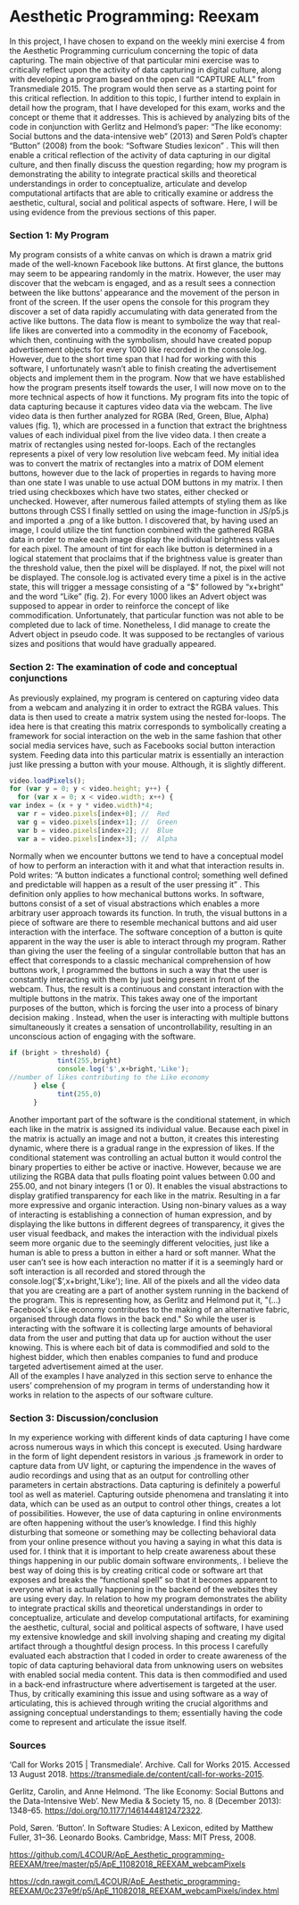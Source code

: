 # Aesthetic Programming: Reexam
In this project, I have chosen to expand on the weekly mini exercise 4 from the Aesthetic Programming curriculum concerning the topic of data capturing. The main objective of that particular mini exercise was to critically reflect upon the activity of data capturing in digital culture, along with developing a program based on the open call “CAPTURE ALL”  from Transmediale 2015. The program would then serve as a starting point for this critical reflection.
In addition to this topic, I further intend to explain in detail how the program, that I have developed for this exam, works and the concept or theme that it addresses. This is achieved by analyzing bits of the code in conjunction with Gerlitz and Helmond’s paper: “The like economy: Social buttons and the data-intensive web” (2013)  and Søren Pold’s chapter “Button” (2008) from the book: “Software Studies lexicon” . 
This will then enable a critical reflection of the activity of data capturing in our digital culture, and then finally discuss the question regarding; how my program is demonstrating the ability to integrate practical skills and theoretical understandings in order to conceptualize, articulate and develop computational artifacts that are able to critically examine or address the aesthetic, cultural, social and political aspects of software. Here, I will be using evidence from the previous sections of this paper.

### Section 1: My Program 
My program consists of a white canvas on which is drawn a matrix grid made of the well-known Facebook like buttons.  At first glance, the buttons may seem to be appearing randomly in the matrix. However, the user may discover that the webcam is engaged, and as a result sees a connection between the like buttons’ appearance and the movement of the person in front of the screen. If the user opens the console for this program they discover a set of data rapidly accumulating with data generated from the active like buttons. The data flow is meant to symbolize the way that real-life likes are converted into a commodity in the economy of Facebook, which then, continuing with the symbolism, should have created popup advertisement objects for every 1000 like recorded in the console.log. However, due to the short time span that I had for working with this software, I unfortunately wasn’t able to finish creating the advertisement objects and implement them in the program.
	Now that we have established how the program presents itself towards the user, I will now move on to the more technical aspects of how it functions. My program fits into the topic of data capturing because it captures video data via the webcam. The live video data is then further analyzed for RGBA (Red, Green, Blue, Alpha) values (fig. 1), which are processed in a function that extract the brightness values of each individual pixel from the live video data. I then create a matrix of rectangles using nested for-loops. Each of the rectangles represents a pixel of very low resolution live webcam feed. 
My initial idea was to convert the matrix of rectangles into a matrix of DOM element buttons, however due to the lack of properties in regards to having more than one state I was unable to use actual DOM buttons in my matrix. I then tried using checkboxes which have two states, either checked or unchecked. However, after numerous failed attempts of styling them as like buttons through CSS I finally settled on using the image-function in JS/p5.js and imported a .png of a like button. I discovered that, by having used an image, I could utilize the tint function combined with the gathered RGBA data in order to make each image display the individual brightness values for each pixel. The amount of tint for each like button is determined in a logical statement that proclaims that if the brightness value is greater than the threshold value, then the pixel will be displayed. If not, the pixel will not be displayed. 
The console.log is activated every time a pixel is in the active state, this will trigger a message consisting of a “$” followed by “x+bright” and the word “Like” (fig. 2). For every 1000 likes an Advert object was supposed to appear in order to reinforce the concept of like commodification. Unfortunately, that particular function was not able to be completed due to lack of time. Nonetheless, I did manage to create the Advert object in pseudo code. It was supposed to be rectangles of various sizes and positions that would have gradually appeared. 

### Section 2: The examination of code and conceptual conjunctions
As previously explained, my program is centered on capturing video data from a webcam and analyzing it in order to extract the RGBA values. This data is then used to create a matrix system using the nested for-loops. The idea here is that creating this matrix corresponds to symbolically creating a framework for social interaction on the web in the same fashion that other social media services have, such as Facebooks social button interaction system. Feeding data into this particular matrix is essentially an interaction just like pressing a button with your mouse. Although, it is slightly different.
```javascript
video.loadPixels();
for (var y = 0; y < video.height; y++) {
  for (var x = 0; x < video.width; x++) {
var index = (x + y * video.width)*4;
  var r = video.pixels[index+0]; //  Red
  var g = video.pixels[index+1]; //  Green
  var b = video.pixels[index+2]; //  Blue
  var a = video.pixels[index+3]; //  Alpha
  ```
Normally when we encounter buttons we tend to have a conceptual model of how to perform an interaction with it and what that interaction results in. Pold writes: “A button indicates a functional control; something well defined and predictable will happen as a result of the user pressing it” . This definition only applies to how mechanical buttons works. In software, buttons consist of a set of visual abstractions which enables a more arbitrary user approach towards its function. In truth, the visual buttons in a piece of software are there to resemble mechanical buttons and aid user interaction with the interface.  The software conception of a button is quite apparent in the way the user is able to interact through my program. 
Rather than giving the user the feeling of a singular controllable button that has an effect that corresponds to a classic mechanical comprehension of how buttons work, I programmed the buttons in such a way that the user is constantly interacting with them by just being present in front of the webcam. Thus, the result is a continuous and constant interaction with the multiple buttons in the matrix. This takes away one of the important purposes of the button, which is forcing the user into a process of binary decision making . Instead, when the user is interacting with multiple buttons simultaneously it creates a sensation of uncontrollability, resulting in an unconscious action of engaging with the software.
```javascript
if (bright > threshold) {
        	tint(255,bright)
        	console.log('$',x+bright,'Like'); 
//number of likes contributing to the Like economy
      } else {
        	tint(255,0)
      }
```
Another important part of the software is the conditional statement, in which each like in the matrix is assigned its individual value. Because each pixel in the matrix is actually an image and not a button, it creates this interesting dynamic, where there is a gradual range in the expression of likes. If the conditional statement was controlling an actual button it would control the binary properties to either be active or inactive. However, because we are utilizing the RGBA data that pulls floating point values between 0.00 and 255.00, and not binary integers (1 or 0). It enables the visual abstractions to display gratified transparency for each like in the matrix. Resulting in a far more expressive and organic interaction. Using non-binary values as a way of interacting is establishing a connection of human expression, and by displaying the like buttons in different degrees of transparency, it gives the user visual feedback, and makes the interaction with the individual pixels seem more organic due to the seemingly different velocities, just like a human is able to press a button in either a hard or soft manner. 
What the user can’t see is how each interaction no matter if it is a seemingly hard or soft interaction is all recorded and stored through the console.log('$’,x+bright,'Like'); line. All of the pixels and all the video data that you are creating are a part of another system running in the backend of the program. This is representing how, as Gerlitz and Helmond put it, "(…) Facebook's Like economy contributes to the making of an alternative fabric, organised through data flows in the back end."  So while the user is interacting with the software it is collecting large amounts of behavioral data from the user and putting that data up for auction without the user knowing. This is where each bit of data is commodified and sold to the highest bidder, which then enables companies to fund and produce targeted advertisement aimed at the user.    
	All of the examples I have analyzed in this section serve to enhance the users’ comprehension of my program in terms of understanding how it works in relation to the aspects of our software culture. 

### Section 3: Discussion/conclusion
In my experience working with different kinds of data capturing I have come across numerous ways in which this concept is executed. Using hardware in the form of light dependent resistors in various .js framework in order to capture data from UV light, or capturing the impendence in the waves of audio recordings and using that as an output for controlling other parameters in certain abstractions. Data capturing is definitely a powerful tool as well as materiel. Capturing outside phenomena and translating it into data, which can be used as an output to control other things, creates a lot of possibilities. However, the use of data capturing in online environments are often happening without the user’s knowledge. I find this highly disturbing that someone or something may be collecting behavioral data from your online presence without you having a saying in what this data is used for. 
I think that it is important to help create awareness about these things happening in our public domain software environments,. I believe the best way of doing this is by creating critical code or software art that exposes and breaks the “functional spell”  so that it becomes apparent to everyone what is actually happening in the backend of the websites they are using every day.
In relation to how my program demonstrates the ability to integrate practical skills and theoretical understandings in order to conceptualize, articulate and develop computational artifacts, for examining the aesthetic, cultural, social and political aspects of software, I have used my extensive knowledge and skill involving shaping and creating my digital artifact through a thoughtful design process. In this process I carefully evaluated each abstraction that I coded in order to create awareness of the topic of data capturing behavioral data from unknowing users on websites with enabled social media content. This data is then commodified and used in a back-end infrastructure where advertisement is targeted at the user. Thus, by critically examining this issue and using software as a way of articulating, this is achieved through writing the crucial algorithms and assigning conceptual understandings to them; essentially having the code come to represent and articulate the issue itself.

### Sources
‘Call for Works 2015 | Transmediale’. Archive. Call for Works 2015. Accessed 13 August 2018. https://transmediale.de/content/call-for-works-2015.

Gerlitz, Carolin, and Anne Helmond. ‘The like Economy: Social Buttons and the Data-Intensive Web’. New Media & Society 15, no. 8 (December 2013): 1348–65. https://doi.org/10.1177/1461444812472322.

Pold, Søren. ‘Button’. In Software Studies: A Lexicon, edited by Matthew Fuller, 31–36. Leonardo Books. Cambridge, Mass: MIT Press, 2008.

https://github.com/L4COUR/ApE_Aesthetic_programming-REEXAM/tree/master/p5/ApE_11082018_REEXAM_webcamPixels

https://cdn.rawgit.com/L4COUR/ApE_Aesthetic_programming-REEXAM/0c237e9f/p5/ApE_11082018_REEXAM_webcamPixels/index.html
